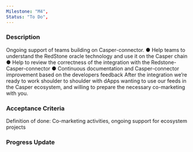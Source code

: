 ```yaml
---
Milestone: "M4",
Status: "To Do",
---
```

<!--lang:en--> 
### Description

Ongoing support of teams building on Casper-connector.
●  Help teams to understand the RedStone oracle technology and use it on
the Casper chain
●  Help to review the correctness of the integration with the
Redstone-Casper-connector
●  Continuous documentation and Casper-connector improvement based on the developers feedback
After the integration we’re ready to work shoulder to shoulder with dApps wanting to use our feeds in the Casper ecosystem, and willing to prepare the necessary co-marketing with you.



### Acceptance Criteria

Definition of done: Co-marketing activities, ongoing support for ecosystem projects


### Progress Update
